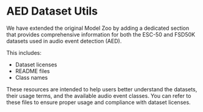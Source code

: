 # AED Dataset Utils

We have extended the original Model Zoo by adding a dedicated section that provides comprehensive information for both the ESC-50 and FSD50K datasets used in audio event detection (AED).

This includes:
- Dataset licenses
- README files
- Class names

These resources are intended to help users better understand the datasets, their usage terms, and the available audio event classes.
You can refer to these files to ensure proper usage and compliance with dataset licenses.